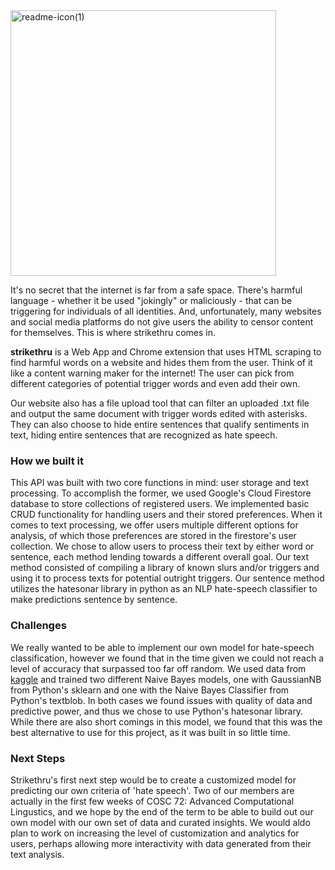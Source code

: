 <img width="425" alt="readme-icon(1)" src="https://user-images.githubusercontent.com/56173614/115152627-d1500c00-a03f-11eb-9895-20785076b3e7.png">

It's no secret that the internet is far from a safe space. There's harmful language - whether it be used "jokingly" or maliciously - that can be triggering for individuals of all identities. And, unfortunately, many websites and social media platforms do not give users the ability to censor content for themselves. This is where strikethru comes in.

**strikethru** is a Web App and Chrome extension that uses HTML scraping to find harmful words on a website and hides them from the user. Think of it like a content warning maker for the internet! The user can pick from different categories of potential trigger words and even add their own.

Our website also has a file upload tool that can filter an uploaded .txt file and output the same document with trigger words edited with asterisks. They can also choose to hide entire sentences that qualify sentiments in text, hiding entire sentences that are recognized as hate speech.

### How we built it
This API was built with two core functions in mind: user storage and text processing. To accomplish the former, we used Google's Cloud Firestore database to store collections of registered users. We implemented basic CRUD functionality for handling users and their stored preferences. When it comes to text processing, we offer users multiple different options for analysis, of which those preferences are stored in the firestore's user collection. We chose to allow users to process their text by either word or sentence, each method lending towards a different overall goal. Our text method consisted of compiling a library of known slurs and/or triggers and using it to process texts for potential outright triggers. Our sentence method utilizes the hatesonar library in python as an NLP hate-speech classifier to make predictions sentence by sentence.

### Challenges
We really wanted to be able to implement our own model for hate-speech classification, however we found that in the time given we could not reach a level of accuracy that surpassed too far off random. We used data from [kaggle](https://www.kaggle.com/usharengaraju/dynamically-generated-hate-speech-dataset) and trained two different Naive Bayes models, one with GaussianNB from Python's sklearn and one with the Naive Bayes Classifier from Python's textblob. In both cases we found issues with quality of data and predictive power, and thus we chose to use Python's hatesonar library. While there are also short comings in this model, we found that this was the best alternative to use for this project, as it was built in so little time.

### Next Steps
Strikethru's first next step would be to create a customized model for predicting our own criteria of 'hate speech'. Two of our members are actually in the first few weeks of COSC 72: Advanced Computational Lingustics, and we hope by the end of the term to be able to build out our own model with our own set of data and curated insights. We would aldo plan to work on increasing the level of customization and analytics for users, perhaps allowing more interactivity with data generated from their text analysis.
